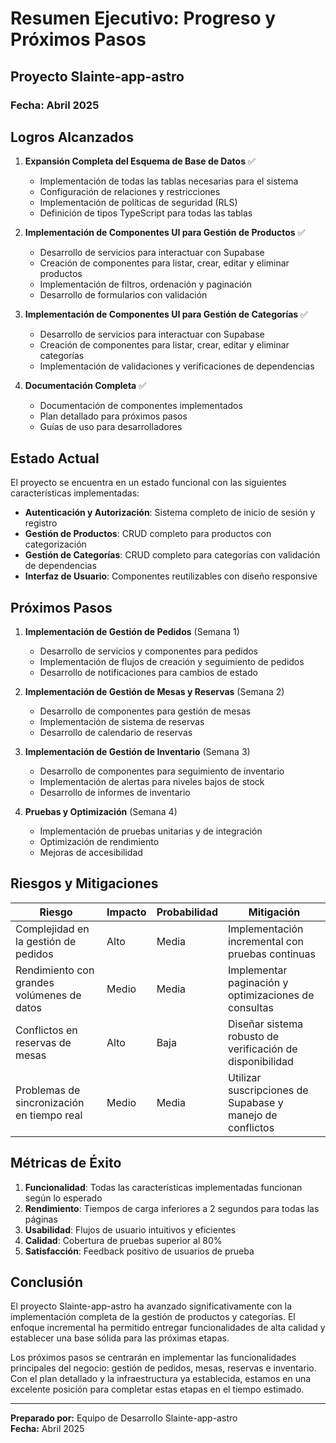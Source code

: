 # Resumen Ejecutivo: Progreso y Próximos Pasos

## Proyecto Slainte-app-astro

### Fecha: Abril 2025

## Logros Alcanzados

1. **Expansión Completa del Esquema de Base de Datos** ✅
   - Implementación de todas las tablas necesarias para el sistema
   - Configuración de relaciones y restricciones
   - Implementación de políticas de seguridad (RLS)
   - Definición de tipos TypeScript para todas las tablas

2. **Implementación de Componentes UI para Gestión de Productos** ✅
   - Desarrollo de servicios para interactuar con Supabase
   - Creación de componentes para listar, crear, editar y eliminar productos
   - Implementación de filtros, ordenación y paginación
   - Desarrollo de formularios con validación

3. **Implementación de Componentes UI para Gestión de Categorías** ✅
   - Desarrollo de servicios para interactuar con Supabase
   - Creación de componentes para listar, crear, editar y eliminar categorías
   - Implementación de validaciones y verificaciones de dependencias

4. **Documentación Completa** ✅
   - Documentación de componentes implementados
   - Plan detallado para próximos pasos
   - Guías de uso para desarrolladores

## Estado Actual

El proyecto se encuentra en un estado funcional con las siguientes características implementadas:

- **Autenticación y Autorización**: Sistema completo de inicio de sesión y registro
- **Gestión de Productos**: CRUD completo para productos con categorización
- **Gestión de Categorías**: CRUD completo para categorías con validación de dependencias
- **Interfaz de Usuario**: Componentes reutilizables con diseño responsive

## Próximos Pasos

1. **Implementación de Gestión de Pedidos** (Semana 1)
   - Desarrollo de servicios y componentes para pedidos
   - Implementación de flujos de creación y seguimiento de pedidos
   - Desarrollo de notificaciones para cambios de estado

2. **Implementación de Gestión de Mesas y Reservas** (Semana 2)
   - Desarrollo de componentes para gestión de mesas
   - Implementación de sistema de reservas
   - Desarrollo de calendario de reservas

3. **Implementación de Gestión de Inventario** (Semana 3)
   - Desarrollo de componentes para seguimiento de inventario
   - Implementación de alertas para niveles bajos de stock
   - Desarrollo de informes de inventario

4. **Pruebas y Optimización** (Semana 4)
   - Implementación de pruebas unitarias y de integración
   - Optimización de rendimiento
   - Mejoras de accesibilidad

## Riesgos y Mitigaciones

| Riesgo | Impacto | Probabilidad | Mitigación |
|--------|---------|--------------|------------|
| Complejidad en la gestión de pedidos | Alto | Media | Implementación incremental con pruebas continuas |
| Rendimiento con grandes volúmenes de datos | Medio | Media | Implementar paginación y optimizaciones de consultas |
| Conflictos en reservas de mesas | Alto | Baja | Diseñar sistema robusto de verificación de disponibilidad |
| Problemas de sincronización en tiempo real | Medio | Media | Utilizar suscripciones de Supabase y manejo de conflictos |

## Métricas de Éxito

1. **Funcionalidad**: Todas las características implementadas funcionan según lo esperado
2. **Rendimiento**: Tiempos de carga inferiores a 2 segundos para todas las páginas
3. **Usabilidad**: Flujos de usuario intuitivos y eficientes
4. **Calidad**: Cobertura de pruebas superior al 80%
5. **Satisfacción**: Feedback positivo de usuarios de prueba

## Conclusión

El proyecto Slainte-app-astro ha avanzado significativamente con la implementación completa de la gestión de productos y categorías. El enfoque incremental ha permitido entregar funcionalidades de alta calidad y establecer una base sólida para las próximas etapas.

Los próximos pasos se centrarán en implementar las funcionalidades principales del negocio: gestión de pedidos, mesas, reservas e inventario. Con el plan detallado y la infraestructura ya establecida, estamos en una excelente posición para completar estas etapas en el tiempo estimado.

---

**Preparado por:** Equipo de Desarrollo Slainte-app-astro  
**Fecha:** Abril 2025
